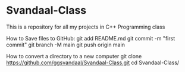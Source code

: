 # Svandaal-Class
This is a repository for all my projects in C++ Programming class

How to Save files to GitHub:
git add README.md
git commit -m "first commit"
git branch -M main
git push origin main

How to convert a directory to a new computer
git clone https://github.com/ggsvandaal/Svandaal-Class.git
cd Svandaal-Class/
